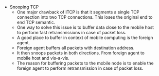 - Snooping TCP
	- One major drawback of ITCP is that it segments a single TCP connection into two TCP connections. This loses the original end to end TCP semantic.
	- One way to solve this issue is to buffer data close to the mobile host to perform fast retransmissions in case of packet loss.
	- A good place to buffer in context of mobile computing is the foreign agent.
	- Foreign agent buffers all packets with destination address.
	- It then snoops packets in both directions. From foreign agent to mobile host and vis-a-vis.
	- The reason for buffering packets to the mobile node is to enable the foreign agent to perform retransmission in case of packet loss.